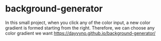 # background-generator
In this small project, when you click any of the color input, a new color gradient is formed starting from the right. Therefore, we can choose any color gradient we want
https://dayvyno.github.io/background-generator/
